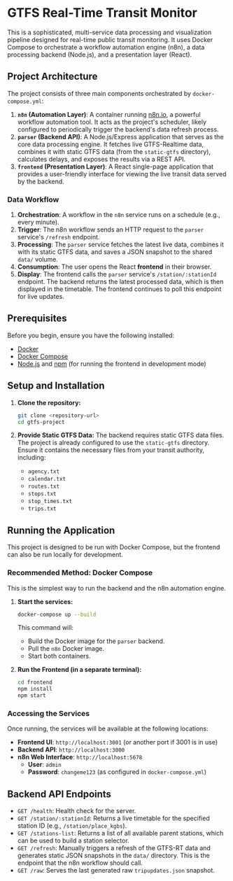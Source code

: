 # GTFS Real-Time Transit Monitor

This is a sophisticated, multi-service data processing and visualization pipeline designed for real-time public transit monitoring. It uses Docker Compose to orchestrate a workflow automation engine (n8n), a data processing backend (Node.js), and a presentation layer (React).

## Project Architecture

The project consists of three main components orchestrated by `docker-compose.yml`:

1.  **`n8n` (Automation Layer)**: A container running [n8n.io](http://n8n.io/), a powerful workflow automation tool. It acts as the project's scheduler, likely configured to periodically trigger the backend's data refresh process.
2.  **`parser` (Backend API)**: A Node.js/Express application that serves as the core data processing engine. It fetches live GTFS-Realtime data, combines it with static GTFS data (from the `static-gtfs` directory), calculates delays, and exposes the results via a REST API.
3.  **`frontend` (Presentation Layer)**: A React single-page application that provides a user-friendly interface for viewing the live transit data served by the backend.

### Data Workflow

1.  **Orchestration**: A workflow in the `n8n` service runs on a schedule (e.g., every minute).
2.  **Trigger**: The n8n workflow sends an HTTP request to the `parser` service's `/refresh` endpoint.
3.  **Processing**: The `parser` service fetches the latest live data, combines it with its static GTFS data, and saves a JSON snapshot to the shared `data/` volume.
4.  **Consumption**: The user opens the React **frontend** in their browser.
5.  **Display**: The frontend calls the `parser` service's `/station/:stationId` endpoint. The backend returns the latest processed data, which is then displayed in the timetable. The frontend continues to poll this endpoint for live updates.

## Prerequisites

Before you begin, ensure you have the following installed:
- [Docker](https://www.docker.com/)
- [Docker Compose](https://docs.docker.com/compose/install/)
- [Node.js](https://nodejs.org/) and [npm](https://www.npmjs.com/) (for running the frontend in development mode)

## Setup and Installation

1.  **Clone the repository:**
    ```bash
    git clone <repository-url>
    cd gtfs-project
    ```

2.  **Provide Static GTFS Data:**
    The backend requires static GTFS data files. The project is already configured to use the `static-gtfs` directory. Ensure it contains the necessary files from your transit authority, including:
    - `agency.txt`
    - `calendar.txt`
    - `routes.txt`
    - `stops.txt`
    - `stop_times.txt`
    - `trips.txt`

## Running the Application

This project is designed to be run with Docker Compose, but the frontend can also be run locally for development.

### Recommended Method: Docker Compose

This is the simplest way to run the backend and the n8n automation engine.

1.  **Start the services:**
    ```bash
    docker-compose up --build
    ```
    This command will:
    - Build the Docker image for the `parser` backend.
    - Pull the `n8n` Docker image.
    - Start both containers.

2.  **Run the Frontend (in a separate terminal):**
    ```bash
    cd frontend
    npm install
    npm start
    ```

### Accessing the Services

Once running, the services will be available at the following locations:

-   **Frontend UI**: `http://localhost:3001` (or another port if 3001 is in use)
-   **Backend API**: `http://localhost:3000`
-   **n8n Web Interface**: `http://localhost:5678`
    -   **User**: `admin`
    -   **Password**: `changeme123` (as configured in `docker-compose.yml`)

## Backend API Endpoints

-   `GET /health`: Health check for the server.
-   `GET /station/:stationId`: Returns a live timetable for the specified station ID (e.g., `/station/place_kgbs`).
-   `GET /stations-list`: Returns a list of all available parent stations, which can be used to build a station selector.
-   `GET /refresh`: Manually triggers a refresh of the GTFS-RT data and generates static JSON snapshots in the `data/` directory. This is the endpoint that the n8n workflow should call.
-   `GET /raw`: Serves the last generated raw `tripupdates.json` snapshot.